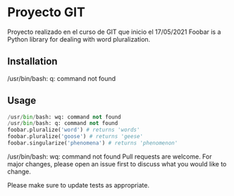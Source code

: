 # Proyecto GIT
Proyecto realizado en el curso de GIT que inicio el 17/05/2021
Foobar is a Python library for dealing with word pluralization.

## Installation

/usr/bin/bash: q: command not found



## Usage

```python
/usr/bin/bash: wq: command not found
/usr/bin/bash: q: command not found
foobar.pluralize('word') # returns 'words'
foobar.pluralize('goose') # returns 'geese'
foobar.singularize('phenomena') # returns 'phenomenon'
```

/usr/bin/bash: wq: command not found
Pull requests are welcome. For major changes, please open an issue first to discuss what you would like to change.

Please make sure to update tests as appropriate.
